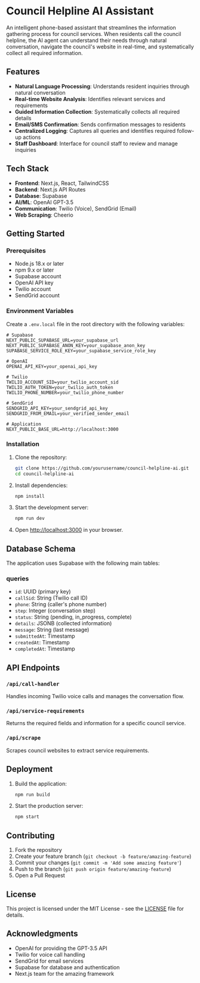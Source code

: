 # Council Helpline AI Assistant

An intelligent phone-based assistant that streamlines the information gathering process for council services. When residents call the council helpline, the AI agent can understand their needs through natural conversation, navigate the council's website in real-time, and systematically collect all required information.

## Features

- **Natural Language Processing**: Understands resident inquiries through natural conversation
- **Real-time Website Analysis**: Identifies relevant services and requirements
- **Guided Information Collection**: Systematically collects all required details
- **Email/SMS Confirmation**: Sends confirmation messages to residents
- **Centralized Logging**: Captures all queries and identifies required follow-up actions
- **Staff Dashboard**: Interface for council staff to review and manage inquiries

## Tech Stack

- **Frontend**: Next.js, React, TailwindCSS
- **Backend**: Next.js API Routes
- **Database**: Supabase
- **AI/ML**: OpenAI GPT-3.5
- **Communication**: Twilio (Voice), SendGrid (Email)
- **Web Scraping**: Cheerio

## Getting Started

### Prerequisites

- Node.js 18.x or later
- npm 9.x or later
- Supabase account
- OpenAI API key
- Twilio account
- SendGrid account

### Environment Variables

Create a `.env.local` file in the root directory with the following variables:

```env
# Supabase
NEXT_PUBLIC_SUPABASE_URL=your_supabase_url
NEXT_PUBLIC_SUPABASE_ANON_KEY=your_supabase_anon_key
SUPABASE_SERVICE_ROLE_KEY=your_supabase_service_role_key

# OpenAI
OPENAI_API_KEY=your_openai_api_key

# Twilio
TWILIO_ACCOUNT_SID=your_twilio_account_sid
TWILIO_AUTH_TOKEN=your_twilio_auth_token
TWILIO_PHONE_NUMBER=your_twilio_phone_number

# SendGrid
SENDGRID_API_KEY=your_sendgrid_api_key
SENDGRID_FROM_EMAIL=your_verified_sender_email

# Application
NEXT_PUBLIC_BASE_URL=http://localhost:3000
```

### Installation

1. Clone the repository:
   ```bash
   git clone https://github.com/yourusername/council-helpline-ai.git
   cd council-helpline-ai
   ```

2. Install dependencies:
   ```bash
   npm install
   ```

3. Start the development server:
   ```bash
   npm run dev
   ```

4. Open [http://localhost:3000](http://localhost:3000) in your browser.

## Database Schema

The application uses Supabase with the following main tables:

### queries
- `id`: UUID (primary key)
- `callSid`: String (Twilio call ID)
- `phone`: String (caller's phone number)
- `step`: Integer (conversation step)
- `status`: String (pending, in_progress, complete)
- `details`: JSONB (collected information)
- `message`: String (last message)
- `submittedAt`: Timestamp
- `createdAt`: Timestamp
- `completedAt`: Timestamp

## API Endpoints

### `/api/call-handler`
Handles incoming Twilio voice calls and manages the conversation flow.

### `/api/service-requirements`
Returns the required fields and information for a specific council service.

### `/api/scrape`
Scrapes council websites to extract service requirements.

## Deployment

1. Build the application:
   ```bash
   npm run build
   ```

2. Start the production server:
   ```bash
   npm start
   ```

## Contributing

1. Fork the repository
2. Create your feature branch (`git checkout -b feature/amazing-feature`)
3. Commit your changes (`git commit -m 'Add some amazing feature'`)
4. Push to the branch (`git push origin feature/amazing-feature`)
5. Open a Pull Request

## License

This project is licensed under the MIT License - see the [LICENSE](LICENSE) file for details.

## Acknowledgments

- OpenAI for providing the GPT-3.5 API
- Twilio for voice call handling
- SendGrid for email services
- Supabase for database and authentication
- Next.js team for the amazing framework
